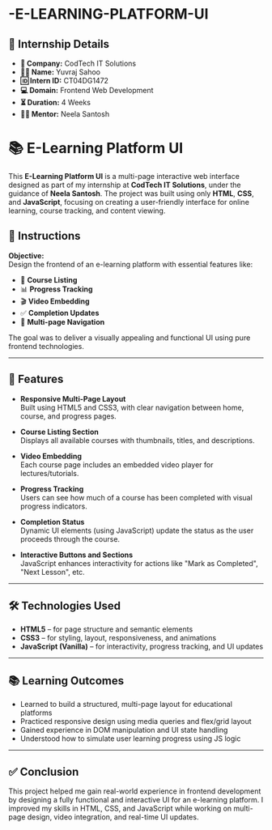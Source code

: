 # -E-LEARNING-PLATFORM-UI

## 📄 Internship Details

- **🏢 Company:** CodTech IT Solutions  
- **👨‍💻 Name:** Yuvraj Sahoo  
- **🆔 Intern ID:** CT04DG1472  
- **💻 Domain:** Frontend Web Development  
- **⏳ Duration:** 4 Weeks  
- **👨‍🏫 Mentor:** Neela Santosh  

# 📚 E-Learning Platform UI

This **E-Learning Platform UI** is a multi-page interactive web interface designed as part of my internship at **CodTech IT Solutions**, under the guidance of **Neela Santosh**. The project was built using only **HTML**, **CSS**, and **JavaScript**, focusing on creating a user-friendly interface for online learning, course tracking, and content viewing.

## 📝 Instructions

**Objective:**  
Design the frontend of an e-learning platform with essential features like:

- 📘 **Course Listing**
- 📊 **Progress Tracking**
- 🎬 **Video Embedding**
- ✅ **Completion Updates**
- 📂 **Multi-page Navigation**

The goal was to deliver a visually appealing and functional UI using pure frontend technologies.

---

## 🚀 Features

- **Responsive Multi-Page Layout**  
  Built using HTML5 and CSS3, with clear navigation between home, course, and progress pages.

- **Course Listing Section**  
  Displays all available courses with thumbnails, titles, and descriptions.

- **Video Embedding**  
  Each course page includes an embedded video player for lectures/tutorials.

- **Progress Tracking**  
  Users can see how much of a course has been completed with visual progress indicators.

- **Completion Status**  
  Dynamic UI elements (using JavaScript) update the status as the user proceeds through the course.

- **Interactive Buttons and Sections**  
  JavaScript enhances interactivity for actions like "Mark as Completed", "Next Lesson", etc.

---

## 🛠️ Technologies Used

- **HTML5** – for page structure and semantic elements  
- **CSS3** – for styling, layout, responsiveness, and animations  
- **JavaScript (Vanilla)** – for interactivity, progress tracking, and UI updates  

---

## 📚 Learning Outcomes

- Learned to build a structured, multi-page layout for educational platforms  
- Practiced responsive design using media queries and flex/grid layout  
- Gained experience in DOM manipulation and UI state handling  
- Understood how to simulate user learning progress using JS logic
  

---



## ✅ Conclusion

This project helped me gain real-world experience in frontend development by designing a fully functional and interactive UI for an e-learning platform. I improved my skills in HTML, CSS, and JavaScript while working on multi-page design, video integration, and real-time UI updates.
